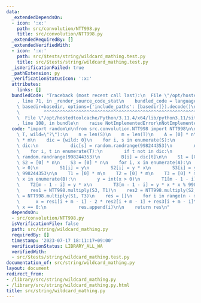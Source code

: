 ```yaml
---
data:
  _extendedDependsOn:
  - icon: ':x:'
    path: src/convolution/NTT998.py
    title: src/convolution/NTT998.py
  _extendedRequiredBy: []
  _extendedVerifiedWith:
  - icon: ':x:'
    path: src/$tests/string/wildcard_mathing.test.py
    title: src/$tests/string/wildcard_mathing.test.py
  _isVerificationFailed: true
  _pathExtension: py
  _verificationStatusIcon: ':x:'
  attributes:
    links: []
  bundledCode: "Traceback (most recent call last):\n  File \"/opt/hostedtoolcache/Python/3.11.4/x64/lib/python3.11/site-packages/onlinejudge_verify/documentation/build.py\"\
    , line 71, in _render_source_code_stat\n    bundled_code = language.bundle(stat.path,\
    \ basedir=basedir, options={'include_paths': [basedir]}).decode()\n          \
    \         ^^^^^^^^^^^^^^^^^^^^^^^^^^^^^^^^^^^^^^^^^^^^^^^^^^^^^^^^^^^^^^^^^^^^^^^^^^^^^^^^^\n\
    \  File \"/opt/hostedtoolcache/Python/3.11.4/x64/lib/python3.11/site-packages/onlinejudge_verify/languages/python.py\"\
    , line 108, in bundle\n    raise NotImplementedError\nNotImplementedError\n"
  code: "import random\n\nfrom src.convolution.NTT998 import NTT998\n\n\ndef wildcard_matching(S,\
    \ T, wild=\"?\"):\n    n = len(S)\n    m = len(T)\n    A = [0] * n\n    B = [0]\
    \ * m\n    dic = {wild: 0}\n    for i, s in enumerate(S):\n        if s not in\
    \ dic:\n            dic[s] = random.randrange(998244353)\n        A[i] = dic[s]\n\
    \    for i, t in enumerate(T):\n        if t not in dic:\n            dic[t] =\
    \ random.randrange(998244353)\n        B[i] = dic[t]\n\n    S1 = [0] * n\n   \
    \ S2 = [0] * n\n    S3 = [0] * n\n    for i, x in enumerate(A):\n        y = int(x\
    \ > 0)\n        S1[i] = y\n        S2[i] = y * x\n        S3[i] = y * x * x %\
    \ 998244353\n\n    T1 = [0] * m\n    T2 = [0] * m\n    T3 = [0] * m\n    for i,\
    \ x in enumerate(B):\n        y = int(x > 0)\n        T1[m - 1 - i] = y\n    \
    \    T2[m - 1 - i] = y * x\n        T3[m - 1 - i] = y * x * x % 998244353\n\n\
    \    res1 = NTT998.multiply(S3, T1)\n    res2 = NTT998.multiply(S2, T2)\n    res3\
    \ = NTT998.multiply(S1, T3)\n    res = []\n    for i in range(n - m + 1):\n  \
    \      x = res1[i + m - 1] - 2 * res2[i + m - 1] + res3[i + m - 1]\n        if\
    \ x == 0:\n            res.append(i)\n\n    return res\n"
  dependsOn:
  - src/convolution/NTT998.py
  isVerificationFile: false
  path: src/string/wildcard_mathing.py
  requiredBy: []
  timestamp: '2023-07-17 18:11:17+09:00'
  verificationStatus: LIBRARY_ALL_WA
  verifiedWith:
  - src/$tests/string/wildcard_mathing.test.py
documentation_of: src/string/wildcard_mathing.py
layout: document
redirect_from:
- /library/src/string/wildcard_mathing.py
- /library/src/string/wildcard_mathing.py.html
title: src/string/wildcard_mathing.py
---
```

